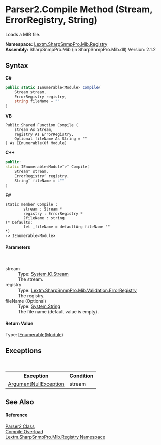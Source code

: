 # Parser2.Compile Method (Stream, ErrorRegistry, String)
 

Loads a MIB file.

**Namespace:**&nbsp;<a href="N_Lextm_SharpSnmpPro_Mib_Registry">Lextm.SharpSnmpPro.Mib.Registry</a><br />**Assembly:**&nbsp;SharpSnmpPro.Mib (in SharpSnmpPro.Mib.dll) Version: 2.1.2

## Syntax

**C#**<br />
``` C#
public static IEnumerable<Module> Compile(
	Stream stream,
	ErrorRegistry registry,
	string fileName = ""
)
```

**VB**<br />
``` VB
Public Shared Function Compile ( 
	stream As Stream,
	registry As ErrorRegistry,
	Optional fileName As String = ""
) As IEnumerable(Of Module)
```

**C++**<br />
``` C++
public:
static IEnumerable<Module^>^ Compile(
	Stream^ stream, 
	ErrorRegistry^ registry, 
	String^ fileName = L""
)
```

**F#**<br />
``` F#
static member Compile : 
        stream : Stream * 
        registry : ErrorRegistry * 
        ?fileName : string 
(* Defaults:
        let _fileName = defaultArg fileName ""
*)
-> IEnumerable<Module> 

```


#### Parameters
&nbsp;<dl><dt>stream</dt><dd>Type: <a href="https://docs.microsoft.com/dotnet/api/system.io.stream" target="_blank" rel="noopener noreferrer">System.IO.Stream</a><br />The stream.</dd><dt>registry</dt><dd>Type: <a href="T_Lextm_SharpSnmpPro_Mib_Validation_ErrorRegistry">Lextm.SharpSnmpPro.Mib.Validation.ErrorRegistry</a><br />The registry.</dd><dt>fileName (Optional)</dt><dd>Type: <a href="https://docs.microsoft.com/dotnet/api/system.string" target="_blank" rel="noopener noreferrer">System.String</a><br />The file name (default value is empty).</dd></dl>

#### Return Value
Type: <a href="https://docs.microsoft.com/dotnet/api/system.collections.generic.ienumerable-1" target="_blank" rel="noopener noreferrer">IEnumerable</a>(<a href="T_Lextm_SharpSnmpPro_Mib_Module">Module</a>)<br />

## Exceptions
&nbsp;<table><tr><th>Exception</th><th>Condition</th></tr><tr><td><a href="https://docs.microsoft.com/dotnet/api/system.argumentnullexception" target="_blank" rel="noopener noreferrer">ArgumentNullException</a></td><td>stream</td></tr></table>

## See Also


#### Reference
<a href="T_Lextm_SharpSnmpPro_Mib_Registry_Parser2">Parser2 Class</a><br /><a href="Overload_Lextm_SharpSnmpPro_Mib_Registry_Parser2_Compile">Compile Overload</a><br /><a href="N_Lextm_SharpSnmpPro_Mib_Registry">Lextm.SharpSnmpPro.Mib.Registry Namespace</a><br />